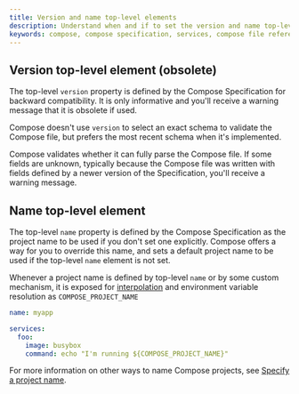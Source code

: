```yaml
---
title: Version and name top-level elements
description: Understand when and if to set the version and name top-level element
keywords: compose, compose specification, services, compose file reference
---
```


## Version top-level element (obsolete)

The top-level `version` property is defined by the Compose Specification for backward compatibility. It is only informative and you'll receive a warning message that it is obsolete if used. 

Compose doesn't use `version` to select an exact schema to validate the Compose file, but
prefers the most recent schema when it's implemented.

Compose validates whether it can fully parse the Compose file. If some fields are unknown, typically
because the Compose file was written with fields defined by a newer version of the Specification, you'll receive a warning message. 

## Name top-level element

The top-level `name` property is defined by the Compose Specification as the project name to be used if you don't set one explicitly.
Compose offers a way for you to override this name, and sets a
default project name to be used if the top-level `name` element is not set.

Whenever a project name is defined by top-level `name` or by some custom mechanism, it is exposed for
[interpolation](12-interpolation.md) and environment variable resolution as `COMPOSE_PROJECT_NAME`

```yml
name: myapp

services:
  foo:
    image: busybox
    command: echo "I'm running ${COMPOSE_PROJECT_NAME}"
```

For more information on other ways to name Compose projects, see [Specify a project name](../project-name.md).
